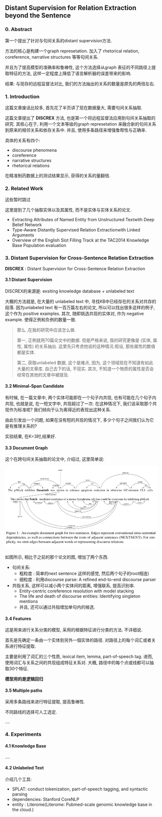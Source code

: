 ## Distant Supervision for Relation Extraction beyond the Sentence



### 0. Abstract

第一个提出了针对与句间关系的distant supervision方法. 

方法的核心是构建一个graph represetation. 加入了 rhetorical relation, coreference,  narrative structures 等等句间关系.

并且为了提高模型的准确率和鲁棒性, 这个方法选择从graph 表征的不同路径上提取特征的方法, 这样一定程度上降低了语言解析器的误差带来的影响. 

结果: 与现存的远程监督法对比, 我们的方法抽出的关系的数量是原先的两倍左右. 



### 1. Introduction

这篇文章废话比较多, 首先花了半页讲了现在数据量大, 需要句间关系抽取. 

这篇文章提出了 **DISCREX** 方法, 也是第一个将远程监督法应用到句间关系抽取的研究. 其核心在于, 利用一个文本等级的graph represetation 来融合新的句间关系到原来的相邻关系和依存关系中. 并且, 使用多条路径来增强鲁帮性与正确率. 

具体的关系有四个:

- discourse phenomena
- coreference
- narrative structures
- rhetorical relations

在精准制药数据上的测试结果显示, 获得的关系的量翻倍.



### 2. Related Work

这些暂时跳过

这里提到了几个抽取实体以及其属性, 而不是实体与实体关系的论文. 

- Extracting Attributes of Named Entity from Unstructured Textwith Deep Belief Network
- Type-Aware Distantly Supervised Relation Extractionwith Linked Arguments
- Overview of the English Slot Filling Track at the TAC2014 Knowledge Base Population evaluation

### 3. Distant Supervision for Cross-Sentence Relation Extraction

**DISCREX** : Distant Supervision for Cross-Sentence Relation Extraction

#### 3.1 Distant Supervision

DISCREX的来源是: exsiting knowledge database + unlabeled text

大概的方法就是, 在大量的 unlabeled text 中, 寻找KB中已经存在的关系对共存的段落. 因为unlabeled text 有一百万篇左右的论文, 所以可以找出很多这样的例子, 这个作为 positive examples. 其次, 随即挑选共现的实体对, 作为 negative example. 使得正例和负例的数量一致. 

> 那么 ,在我的研究中应该怎么做. 
>
> 第一, 正例就用70篇论文中的数据. 但是严格来说, 我的研究更像是 (实体, 属性, 属性) 的关系抽出. 这里先只考虑他说的这种情况.假设, 那些属性的数值都是实体. 
>
> 第二, 获取unlabeled 数据, 这个是难点, 因为, 这个领域现在不知道有如此大量的文章库.  自己去下的话, 不现实. 其次, 不知道一个物质的属性是否会经常在其他的文章中被提及.

#### 3.2 Minimal-Span Candidate

有时候, 在一篇文章中, 两个实体可能即在一个句子内共现, 也有可能在几个句子内共现, 也就是说, 在一短文字中, 共现超过了一次. 在这种情况下, 我们该采取那个共现作为标准呢? 我们倾向于认为离得近的表现出这种关系. 

由此引发出一个问题, 如果在没有短的共现的情况下, 多少个句子之间我们认为它是有推理关系的?

实验结果, 在K=3时,结果好. 

#### 3.3 Document Graph

这个在跨句间关系抽取的论文中, 介绍过, 这里简单说:

![](./pictures/1.png)

如图所示, 相比于之前的那个论文的图, 增加了两个东西. 

- 句间关系:
  - 粗粒度 : 简单的next sentence 这样的感觉, 然后两个句子的root相连)
  - 细粒度 : 利用discourse  parse: A refined end-to-end discourse parser
- 共指关系, 这样可以减小两个实体间的距离, 增强联系, 提高识别率.
  - Entity-centric coreference resolution with model stacking
  - The life and death of discourse entities:  Identifying singleton mentions
  - 并且, 还可以通过共指增加单句内的候选. 

#### 3.4 Features

这是用来进行关系分类的模型, 采用的根据特征进行分类的方法. 不详细说.

首先是先确定一条由一个实体到另外一個实体的路径. 对路径上的每个词汇或者关系进行特征提取.

主要是利用了词汇的三个性质, lexical item, lemma, part-of-speech tag. 进而, 使用词汇与关系之间的共现组成特征关系对. 大概, 路径中的每个点或线都可以抽取30个特征. 

**模型用的是逻辑回归**

#### 3.5 Multiple paths

采用多条路线来进行特征提取, 提高鲁棒性. 

不同路线的选择可人工选定. 

....



### 4. Experiments

#### 4.1 Knowledge Base

....

#### 4.2  Unlabeled Text

介绍几个工具:

- SPLAT: conduct tokenization, part-of-speech tagging, and syntactic parsing
- dependencies: Stanford  CoreNLP
- entity : Literome(Literome:   Pubmed-scale genomic knowledge base in the cloud.)



